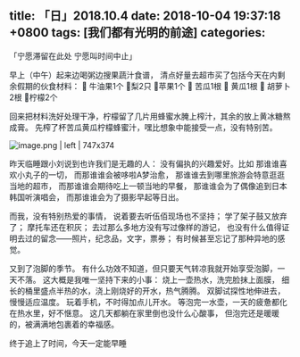 
title: 「日」2018.10.4
date: 2018-10-04 19:37:18 +0800
tags: [我们都有光明的前途]
categories:
---
「<span data-type="color" style="color:rgb(25, 31, 37)">宁愿滞留在此处</span>
<span data-type="color" style="color:rgb(25, 31, 37)">宁愿叫时间中止</span>」


<span data-type="color" style="color:rgb(25, 31, 37)">早上（中午）起来边喝粥边搜果蔬汁食谱，</span>
<span data-type="color" style="color:rgb(25, 31, 37)">清点好量去超市买了包括今天在内剩余假期的伙食材料：</span>
<span data-type="color" style="color:rgb(25, 31, 37)">🥑 牛油果1个</span>
<span data-type="color" style="color:rgb(25, 31, 37)">🍐梨2只</span>
<span data-type="color" style="color:rgb(25, 31, 37)">🍎苹果1个</span>
<span data-type="color" style="color:rgb(25, 31, 37)">🥗 苦瓜1根</span>
<span data-type="color" style="color:rgb(25, 31, 37)">🥒 黄瓜1根</span>
<span data-type="color" style="color:rgb(25, 31, 37)">🥕 胡萝卜2根</span>
<span data-type="color" style="color:rgb(25, 31, 37)">🍋柠檬2个</span>

<span data-type="color" style="color:rgb(25, 31, 37)">回来把材料洗好处理干净，柠檬留了几片用蜂蜜水腌上榨汁，其余的放上黄冰糖熬成膏。</span>
<span data-type="color" style="color:rgb(25, 31, 37)">先榨了杯苦瓜黄瓜柠檬蜂蜜汁，嘿比想象中能接受一点，没有特别苦。</span>


![image.png | left | 747x374](https://cdn.nlark.com/yuque/0/2018/png/124911/1538653084124-51fa644e-cda1-4e96-90b4-37696b27b0eb.png "")


<span data-type="color" style="color:rgb(25, 31, 37)">昨天临睡跟小刘说到也许我们是无趣的人：</span>
<span data-type="color" style="color:rgb(25, 31, 37)">没有偏执的兴趣爱好。比如</span>
<span data-type="color" style="color:rgb(25, 31, 37)">那谁谁喜欢小丸子的一切，</span>
<span data-type="color" style="color:rgb(25, 31, 37)">而那谁谁会被哆啦A梦治愈，</span>
<span data-type="color" style="color:rgb(25, 31, 37)">那谁谁去到哪里旅游会特意逛逛当地的超市，</span>
<span data-type="color" style="color:rgb(25, 31, 37)">而那谁谁会期待吃上一顿当地的早餐，</span>
<span data-type="color" style="color:rgb(25, 31, 37)">那谁谁会为了偶像追到日本韩国听演唱会，</span>
<span data-type="color" style="color:rgb(25, 31, 37)">而那谁谁会为了摄影早起等日出。</span>

<span data-type="color" style="color:rgb(25, 31, 37)">而我，没有特别热爱的事情，</span>
<span data-type="color" style="color:rgb(25, 31, 37)">说着要去听伍佰现场也不坚持；</span>
<span data-type="color" style="color:rgb(25, 31, 37)">学了架子鼓又放弃了；</span>
<span data-type="color" style="color:rgb(25, 31, 37)">摩托车还在积灰；</span>
<span data-type="color" style="color:rgb(25, 31, 37)">去过那么多地方没有写过像样的游记，</span>
<span data-type="color" style="color:rgb(25, 31, 37)">也没有什么值得证明去过的留念——照片，纪念品，文字，票券；</span>
<span data-type="color" style="color:rgb(25, 31, 37)">有时候甚至忘记了那种异地的感觉。</span>


<span data-type="color" style="color:rgb(25, 31, 37)">又到了泡脚的季节。</span>
<span data-type="color" style="color:rgb(25, 31, 37)">有什么功效不知道，但只要天气转凉我就开始享受泡脚，一天不落。</span>
<span data-type="color" style="color:rgb(25, 31, 37)">这大概是我唯一坚持下来的小事：</span>
<span data-type="color" style="color:rgb(25, 31, 37)">烧上一壶热水，洗完脸抹上面膜，</span>
<span data-type="color" style="color:rgb(25, 31, 37)">细长的桶里盛点半热的水，浇上刚烧好的开水，热气腾腾。</span>
<span data-type="color" style="color:rgb(25, 31, 37)">双脚试探性地伸进去，慢慢适应温度。</span>
<span data-type="color" style="color:rgb(25, 31, 37)">玩着手机，不时得加点儿开水。</span>
<span data-type="color" style="color:rgb(25, 31, 37)">等泡完一水壶，一天的疲惫都化在热水里，好不惬意。</span>
<span data-type="color" style="color:rgb(25, 31, 37)">这几天都躺在家里倒也没什么心酸事，</span>
<span data-type="color" style="color:rgb(25, 31, 37)">但泡完还是暖暖的，被满满地包裹着的幸福感。</span>

终于追上了时间，今天一定能早睡

